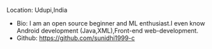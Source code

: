 Location: Udupi,India
- Bio: I am an open source beginner and ML enthusiast.I even know Android development (Java,XML),Front-end web-development.
- Github: https://github.com/sunidhi1999-c
